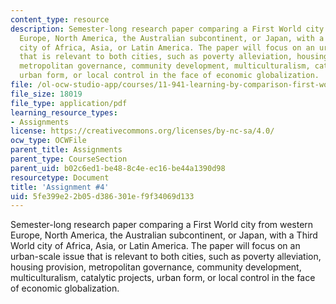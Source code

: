 ```yaml
---
content_type: resource
description: Semester-long research paper comparing a First World city from western
  Europe, North America, the Australian subcontinent, or Japan, with a Third World
  city of Africa, Asia, or Latin America. The paper will focus on an urban-scale issue
  that is relevant to both cities, such as poverty alleviation, housing provision,
  metropolitan governance, community development, multiculturalism, catalytic projects,
  urban form, or local control in the face of economic globalization.
file: /ol-ocw-studio-app/courses/11-941-learning-by-comparison-first-world-third-world-cities-fall-2008/5fe399e22b05d386301ef9f34069d133_MIT11_941f08_assn04.pdf
file_size: 18019
file_type: application/pdf
learning_resource_types:
- Assignments
license: https://creativecommons.org/licenses/by-nc-sa/4.0/
ocw_type: OCWFile
parent_title: Assignments
parent_type: CourseSection
parent_uid: b02c6ed1-be48-8c4e-ec16-be44a1390d98
resourcetype: Document
title: 'Assignment #4'
uid: 5fe399e2-2b05-d386-301e-f9f34069d133
---
```

Semester-long research paper comparing a First World city from western Europe, North America, the Australian subcontinent, or Japan, with a Third World city of Africa, Asia, or Latin America. The paper will focus on an urban-scale issue that is relevant to both cities, such as poverty alleviation, housing provision, metropolitan governance, community development, multiculturalism, catalytic projects, urban form, or local control in the face of economic globalization.